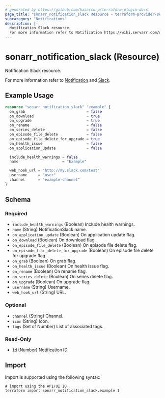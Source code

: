 ```yaml
---
# generated by https://github.com/hashicorp/terraform-plugin-docs
page_title: "sonarr_notification_slack Resource - terraform-provider-sonarr"
subcategory: "Notifications"
description: |-
  Notification Slack resource.
  For more information refer to Notification https://wiki.servarr.com/sonarr/settings#connect and Slack https://wiki.servarr.com/sonarr/supported#slack.
---
```


# sonarr_notification_slack (Resource)

<!-- subcategory:Notifications -->Notification Slack resource.
For more information refer to [Notification](https://wiki.servarr.com/sonarr/settings#connect) and [Slack](https://wiki.servarr.com/sonarr/supported#slack).

## Example Usage

```terraform
resource "sonarr_notification_slack" "example" {
  on_grab                            = false
  on_download                        = true
  on_upgrade                         = true
  on_rename                          = false
  on_series_delete                   = false
  on_episode_file_delete             = false
  on_episode_file_delete_for_upgrade = true
  on_health_issue                    = false
  on_application_update              = false

  include_health_warnings = false
  name                    = "Example"

  web_hook_url = "http://my.slack.com/test"
  username     = "user"
  channel      = "example-channel"
}
```

<!-- schema generated by tfplugindocs -->
## Schema

### Required

- `include_health_warnings` (Boolean) Include health warnings.
- `name` (String) NotificationSlack name.
- `on_application_update` (Boolean) On application update flag.
- `on_download` (Boolean) On download flag.
- `on_episode_file_delete` (Boolean) On episode file delete flag.
- `on_episode_file_delete_for_upgrade` (Boolean) On episode file delete for upgrade flag.
- `on_grab` (Boolean) On grab flag.
- `on_health_issue` (Boolean) On health issue flag.
- `on_rename` (Boolean) On rename flag.
- `on_series_delete` (Boolean) On series delete flag.
- `on_upgrade` (Boolean) On upgrade flag.
- `username` (String) Username.
- `web_hook_url` (String) URL.

### Optional

- `channel` (String) Channel.
- `icon` (String) Icon.
- `tags` (Set of Number) List of associated tags.

### Read-Only

- `id` (Number) Notification ID.

## Import

Import is supported using the following syntax:

```shell
# import using the API/UI ID
terraform import sonarr_notification_slack.example 1
```
